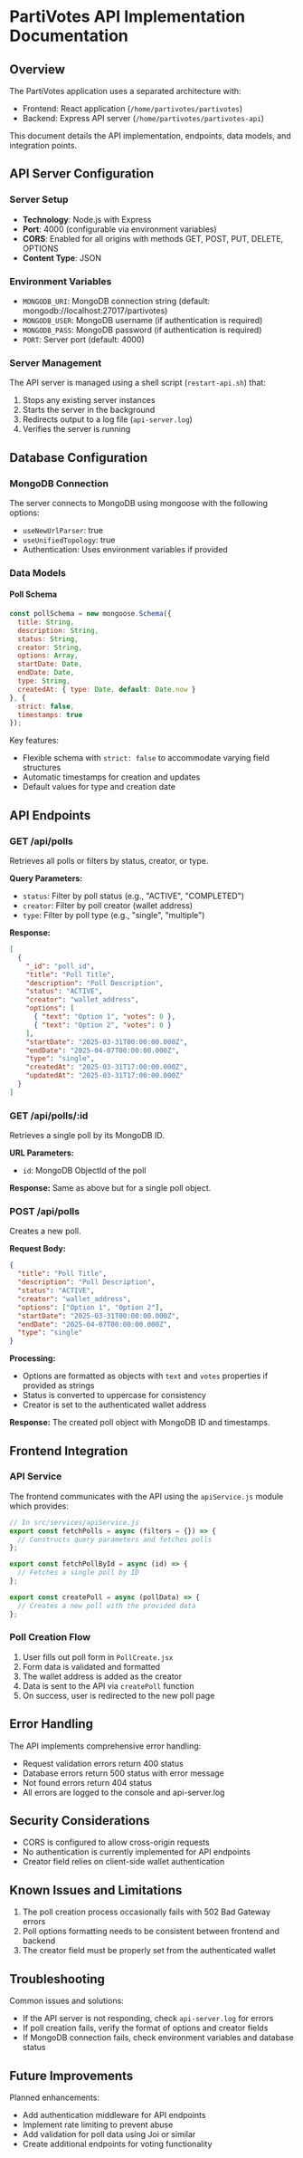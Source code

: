 # PartiVotes API Implementation Documentation

## Overview

The PartiVotes application uses a separated architecture with:
- Frontend: React application (`/home/partivotes/partivotes`)
- Backend: Express API server (`/home/partivotes/partivotes-api`)

This document details the API implementation, endpoints, data models, and integration points.

## API Server Configuration

### Server Setup
- **Technology**: Node.js with Express
- **Port**: 4000 (configurable via environment variables)
- **CORS**: Enabled for all origins with methods GET, POST, PUT, DELETE, OPTIONS
- **Content Type**: JSON

### Environment Variables
- `MONGODB_URI`: MongoDB connection string (default: mongodb://localhost:27017/partivotes)
- `MONGODB_USER`: MongoDB username (if authentication is required)
- `MONGODB_PASS`: MongoDB password (if authentication is required)
- `PORT`: Server port (default: 4000)

### Server Management
The API server is managed using a shell script (`restart-api.sh`) that:
1. Stops any existing server instances
2. Starts the server in the background
3. Redirects output to a log file (`api-server.log`)
4. Verifies the server is running

## Database Configuration

### MongoDB Connection
The server connects to MongoDB using mongoose with the following options:
- `useNewUrlParser`: true
- `useUnifiedTopology`: true
- Authentication: Uses environment variables if provided

### Data Models

#### Poll Schema
```javascript
const pollSchema = new mongoose.Schema({
  title: String,
  description: String,
  status: String,
  creator: String,
  options: Array,
  startDate: Date,
  endDate: Date,
  type: String,
  createdAt: { type: Date, default: Date.now }
}, { 
  strict: false,
  timestamps: true
});
```

Key features:
- Flexible schema with `strict: false` to accommodate varying field structures
- Automatic timestamps for creation and updates
- Default values for type and creation date

## API Endpoints

### GET /api/polls
Retrieves all polls or filters by status, creator, or type.

**Query Parameters:**
- `status`: Filter by poll status (e.g., "ACTIVE", "COMPLETED")
- `creator`: Filter by poll creator (wallet address)
- `type`: Filter by poll type (e.g., "single", "multiple")

**Response:**
```json
[
  {
    "_id": "poll_id",
    "title": "Poll Title",
    "description": "Poll Description",
    "status": "ACTIVE",
    "creator": "wallet_address",
    "options": [
      { "text": "Option 1", "votes": 0 },
      { "text": "Option 2", "votes": 0 }
    ],
    "startDate": "2025-03-31T00:00:00.000Z",
    "endDate": "2025-04-07T00:00:00.000Z",
    "type": "single",
    "createdAt": "2025-03-31T17:00:00.000Z",
    "updatedAt": "2025-03-31T17:00:00.000Z"
  }
]
```

### GET /api/polls/:id
Retrieves a single poll by its MongoDB ID.

**URL Parameters:**
- `id`: MongoDB ObjectId of the poll

**Response:**
Same as above but for a single poll object.

### POST /api/polls
Creates a new poll.

**Request Body:**
```json
{
  "title": "Poll Title",
  "description": "Poll Description",
  "status": "ACTIVE",
  "creator": "wallet_address",
  "options": ["Option 1", "Option 2"],
  "startDate": "2025-03-31T00:00:00.000Z",
  "endDate": "2025-04-07T00:00:00.000Z",
  "type": "single"
}
```

**Processing:**
- Options are formatted as objects with `text` and `votes` properties if provided as strings
- Status is converted to uppercase for consistency
- Creator is set to the authenticated wallet address

**Response:**
The created poll object with MongoDB ID and timestamps.

## Frontend Integration

### API Service
The frontend communicates with the API using the `apiService.js` module which provides:

```javascript
// In src/services/apiService.js
export const fetchPolls = async (filters = {}) => {
  // Constructs query parameters and fetches polls
};

export const fetchPollById = async (id) => {
  // Fetches a single poll by ID
};

export const createPoll = async (pollData) => {
  // Creates a new poll with the provided data
};
```

### Poll Creation Flow
1. User fills out poll form in `PollCreate.jsx`
2. Form data is validated and formatted
3. The wallet address is added as the creator
4. Data is sent to the API via `createPoll` function
5. On success, user is redirected to the new poll page

## Error Handling

The API implements comprehensive error handling:
- Request validation errors return 400 status
- Database errors return 500 status with error message
- Not found errors return 404 status
- All errors are logged to the console and api-server.log

## Security Considerations

- CORS is configured to allow cross-origin requests
- No authentication is currently implemented for API endpoints
- Creator field relies on client-side wallet authentication

## Known Issues and Limitations

1. The poll creation process occasionally fails with 502 Bad Gateway errors
2. Poll options formatting needs to be consistent between frontend and backend
3. The creator field must be properly set from the authenticated wallet

## Troubleshooting

Common issues and solutions:
- If the API server is not responding, check `api-server.log` for errors
- If poll creation fails, verify the format of options and creator fields
- If MongoDB connection fails, check environment variables and database status

## Future Improvements

Planned enhancements:
- Add authentication middleware for API endpoints
- Implement rate limiting to prevent abuse
- Add validation for poll data using Joi or similar
- Create additional endpoints for voting functionality
